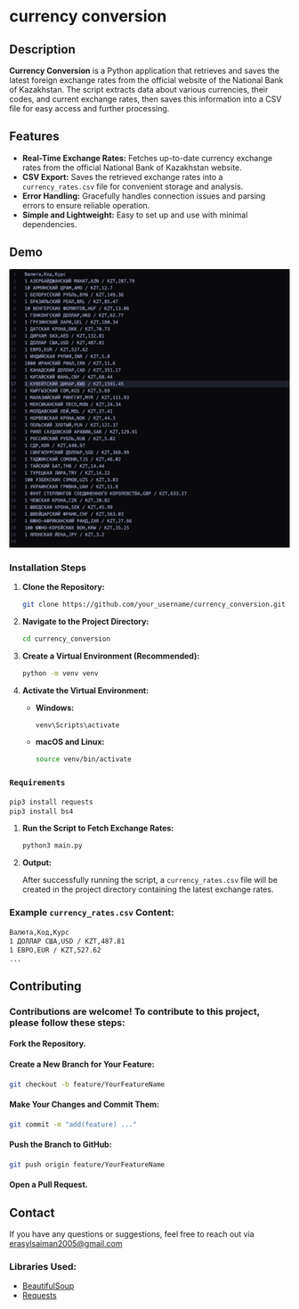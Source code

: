 # сurrency сonversion

## Description

**Currency Conversion** is a Python application that retrieves and saves the latest foreign exchange rates from the official website of the National Bank of Kazakhstan. The script extracts data about various currencies, their codes, and current exchange rates, then saves this information into a CSV file for easy access and further processing.

## Features

- **Real-Time Exchange Rates:** Fetches up-to-date currency exchange rates from the official National Bank of Kazakhstan website.
- **CSV Export:** Saves the retrieved exchange rates into a `currency_rates.csv` file for convenient storage and analysis.
- **Error Handling:** Gracefully handles connection issues and parsing errors to ensure reliable operation.
- **Simple and Lightweight:** Easy to set up and use with minimal dependencies.

## Demo

![Application Screenshot](screenshot_currency_rates.png)

### Installation Steps

1. **Clone the Repository:**

    ```bash
    git clone https://github.com/your_username/currency_conversion.git
    ```

2. **Navigate to the Project Directory:**

    ```bash
    cd currency_conversion
    ```

3. **Create a Virtual Environment (Recommended):**

    ```bash
    python -m venv venv
    ```

4. **Activate the Virtual Environment:**

    - **Windows:**
        ```bash
        venv\Scripts\activate
        ```
    - **macOS and Linux:**
        ```bash
        source venv/bin/activate
        ```

### `Requirements`
  ```bash
  pip3 install requests
  pip3 install bs4 
  ```
1. **Run the Script to Fetch Exchange Rates:**

    ```bash
    python3 main.py
    ```

2. **Output:**

    After successfully running the script, a `currency_rates.csv` file will be created in the project directory containing the latest exchange rates.

### Example `currency_rates.csv` Content:

```csv
Валюта,Код,Курс
1 ДОЛЛАР США,USD / KZT,487.81
1 ЕВРО,EUR / KZT,527.62
...
```

## **Contributing**

### **Contributions are welcome! To contribute to this project, please follow these steps:**

#### Fork the Repository.
#### Create a New Branch for Your Feature:
```bash
git checkout -b feature/YourFeatureName
```
#### Make Your Changes and Commit Them:
```bash
git commit -m "add(feature) ..."
```
#### Push the Branch to GitHub:
```bash
git push origin feature/YourFeatureName
```
#### Open a Pull Request.

## **Contact**

If you have any questions or suggestions, feel free to reach out via erasylsaiman2005@gmail.com

### Libraries Used:
- [BeautifulSoup](https://www.crummy.com/software/BeautifulSoup/)
- [Requests](https://github.com/psf/requests.git)
